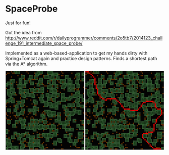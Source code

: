 SpaceProbe
==========
Just for fun!

Got the idea from http://www.reddit.com/r/dailyprogrammer/comments/2o5tb7/2014123_challenge_191_intermediate_space_probe/

Implemented as a web-based-application to get my hands dirty with Spring+Tomcat again and practice design patterns.  Finds a shortest path via the A* algorithm.

![Alt text](AstarExampleOutput.png?raw=true "Optional Title")